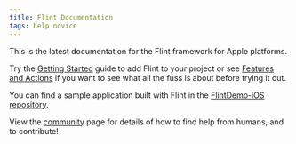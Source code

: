 ```yaml
---
title: Flint Documentation
tags: help novice
---
```


This is the latest documentation for the Flint framework for Apple platforms.

Try the [Getting Started](getting_started.md) guide to add Flint to your project or see [Features and Actions](features_and_actions.md) if you want to see what all the fuss is about before trying it out.

You can find a sample application built with Flint in the [FlintDemo-iOS repository](https://github.com/MontanaFlossCo/FlintDemo-iOS).

View the [community](guides/community.md) page for details of how to find help from humans, and to contribute!
